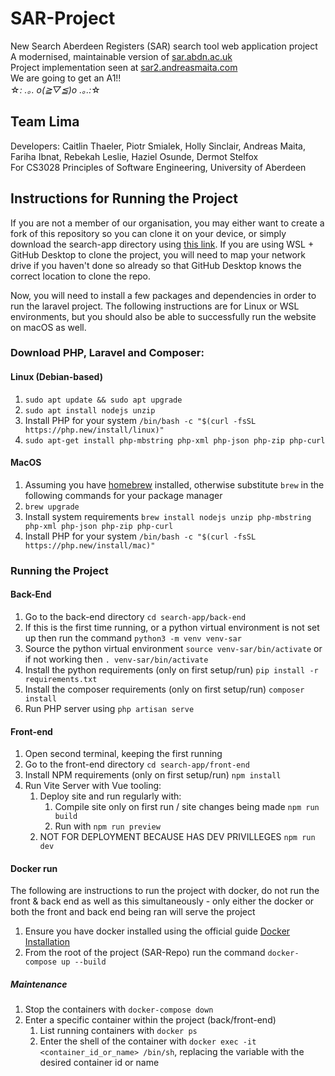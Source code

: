 # SAR-Project

New Search Aberdeen Registers (SAR) search tool web application project
<br>A modernised, maintainable version of [sar.abdn.ac.uk](sar.abdn.ac.uk)
<br> Project implementation seen at [sar2.andreasmaita.com](http://sar2.andreasmaita.com)
<br> We are going to get an A1!!
<br> ☆*: .｡. o(≧▽≦)o .｡.:*☆

## Team Lima

Developers: Caitlin Thaeler, Piotr Smialek, Holly Sinclair, Andreas Maita, Fariha Ibnat, Rebekah Leslie, Haziel Osunde, Dermot Stelfox
<br>For CS3028 Principles of Software Engineering, University of Aberdeen

## Instructions for Running the Project

If you are not a member of our organisation, you may either want to create a fork of this repository so you can clone it on your device, or simply download the search-app directory using [this link](https://download-directory.github.io/?url=https://github.com/GroupLima/SAR-Repo/tree/main/search-app). If you are using WSL + GitHub Desktop to clone the project, you will need to map your network drive if you haven't done so already so that GitHub Desktop knows the correct location to clone the repo.

Now, you will need to install a few packages and dependencies in order to run the laravel project. The following instructions are for Linux or WSL environments, but you should also be able to successfully run the website on macOS as well.

### Download PHP, Laravel and Composer:

#### Linux (Debian-based)

1. `sudo apt update && sudo apt upgrade`
2. `sudo apt install nodejs unzip`
3. Install PHP for your system `/bin/bash -c "$(curl -fsSL https://php.new/install/linux)"`
4. `sudo apt-get install php-mbstring php-xml php-json php-zip php-curl`

#### MacOS

1. Assuming you have [homebrew](https://docs.brew.sh/Installation) installed, otherwise substitute `brew` in the following commands for your package manager
2. `brew upgrade`
3. Install system requirements `brew install nodejs unzip php-mbstring php-xml php-json php-zip php-curl`
4. Install PHP for your system `/bin/bash -c "$(curl -fsSL https://php.new/install/mac)"`

### Running the Project

#### Back-End

1. Go to the back-end directory `cd search-app/back-end`
2. If this is the first time running, or a python virtual environment is not set up then run the command `python3 -m venv venv-sar`
3. Source the python virtual environment `source venv-sar/bin/activate` or if not working then `. venv-sar/bin/activate`
4. Install the python requirements (only on first setup/run) `pip install -r requirements.txt`
5. Install the composer requirements (only on first setup/run) `composer install`
6. Run PHP server using `php artisan serve`

#### Front-end

1. Open second terminal, keeping the first running
2. Go to the front-end directory `cd search-app/front-end`
3. Install NPM requirements (only on first setup/run) `npm install`
4. Run Vite Server with Vue tooling:
   1. Deploy site and run regularly with:
      1. Compile site only on first run / site changes being made `npm run build`
      2. Run with `npm run preview`
   2. NOT FOR DEPLOYMENT BECAUSE HAS DEV PRIVILLEGES `npm run dev`

#### Docker run

The following are instructions to run the project with docker, do not run the front & back end as well as this simultaneously - only either the docker or both the front and back end being ran will serve the project

1. Ensure you have docker installed using the official guide [Docker Installation](https://docs.docker.com/engine/install/ubuntu/)
2. From the root of the project (SAR-Repo) run the command `docker-compose up --build`

##### Maintenance
1. Stop the containers with `docker-compose down`
2. Enter a specific container within the project (back/front-end)
   1. List running containers with `docker ps`
   2. Enter the shell of the container with `docker exec -it <container_id_or_name> /bin/sh`, replacing the variable with the desired container id or name
